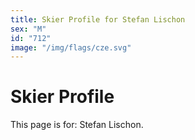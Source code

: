 ```yaml
---
title: Skier Profile for Stefan Lischon
sex: "M"
id: "712"
image: "/img/flags/cze.svg" 
---
```


# Skier Profile

This page is for: Stefan Lischon.
    